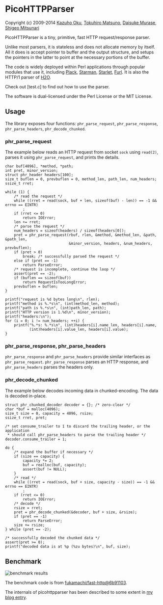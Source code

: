 PicoHTTPParser
=============

Copyright (c) 2009-2014 [Kazuho Oku](https://github.com/kazuho), [Tokuhiro Matsuno](https://github.com/tokuhirom), [Daisuke Murase](https://github.com/typester), [Shigeo Mitsunari](https://github.com/herumi)

PicoHTTPParser is a tiny, primitive, fast HTTP request/response parser.

Unlike most parsers, it is stateless and does not allocate memory by itself.
All it does is accept pointer to buffer and the output structure, and setups the pointers in the latter to point at the necessary portions of the buffer.

The code is widely deployed within Perl applications through popular modules that use it, including [Plack](https://metacpan.org/pod/Plack), [Starman](https://metacpan.org/pod/Starman), [Starlet](https://metacpan.org/pod/Starlet), [Furl](https://metacpan.org/pod/Furl).  It is also the HTTP/1 parser of [H2O](https://github.com/h2o/h2o).

Check out [test.c] to find out how to use the parser.

The software is dual-licensed under the Perl License or the MIT License.

Usage
-----

The library exposes four functions: `phr_parse_request`, `phr_parse_response`, `phr_parse_headers`, `phr_decode_chunked`.

### phr_parse_request

The example below reads an HTTP request from socket `sock` using `read(2)`, parses it using `phr_parse_request`, and prints the details.

```
char buf[4096], *method, *path;
int pret, minor_version;
struct phr_header headers[100];
size_t buflen = 0, prevbuflen = 0, method_len, path_len, num_headers;
ssize_t rret;

while (1) {
    /* read the request */
    while ((rret = read(sock, buf + len, sizeof(buf) - len)) == -1 && errno == EINTR)
        ;
    if (rret <= 0)
        return IOError;
    len += rret;
    /* parse the request */
    num_headers = sizeof(headers) / sizeof(headers[0]);
    pret = phr_parse_request(rbuf, rlen, &method, &method_len, &path, &path_len,
                             &minor_version, headers, &num_headers, prevbuflen);
    if (pret > 0)
        break; /* successfully parsed the request */
    else if (pret == -1)
        return ParseError;
    /* request is incomplete, continue the loop */
    assert(pret == -2);
    if (buflen == sizeof(buf))
        return RequestIsTooLongError;
    prevbuflen = buflen;
}

printf("request is %d bytes long\n", rlen);
printf("method is %.*s\n", (int)method_len, method);
printf("path is %.*s\n", (int)path_len, path);
printf("HTTP version is 1.%d\n", minor_version);
printf("headers:\n");
for (i = 0; i != num_headers; ++i) {
    printf("%.*s: %.*s\n", (int)headers[i].name_len, headers[i].name,
           (int)headers[i].value_len, headers[i].value);
}
```

### phr_parse_response, phr_parse_headers

`phr_parse_response` and `phr_parse_headers` provide similar interfaces as `phr_parse_request`.  `phr_parse_response` parses an HTTP response, and `phr_parse_headers` parses the headers only.

### phr_decode_chunked

The example below decodes incoming data in chunked-encoding.  The data is decoded in-place.

```
struct phr_chunked_decoder decoder = {}; /* zero-clear */
char *buf = malloc(4096);
size_t size = 0, capacity = 4096, rsize;
ssize_t rret, pret;

/* set consume_trailer to 1 to discard the trailing header, or the application
 * should call phr_parse_headers to parse the trailing header */
decoder.consume_trailer = 1;

do {
    /* expand the buffer if necessary */
    if (size == capacity) {
        capacity *= 2;
        buf = realloc(buf, capacity);
        assert(buf != NULL);
    }
    /* read */
    while ((rret = read(sock, buf + size, capacity - size)) == -1 && errno == EINTR)
        ;
    if (rret <= 0)
        return IOError;
    /* decode */
    rsize = rret;
    pret = phr_decode_chunked(&decoder, buf + size, &rsize);
    if (pret == -1)
        return ParseError;
    size += rsize;
} while (pret == -2);

/* successfully decoded the chunked data */
assert(pret >= 0);
printf("decoded data is at %p (%zu bytes)\n", buf, size);
```

Benchmark
---------

![benchmark results](http://i.gyazo.com/a85c18d3162dfb46b485bb41e0ad443a.png)

The benchmark code is from [fukamachi/fast-http@6b91103](https://github.com/fukamachi/fast-http/tree/6b9110347c7a3407310c08979aefd65078518478).

The internals of picohttpparser has been described to some extent in [my blog entry]( http://blog.kazuhooku.com/2014/11/the-internals-h2o-or-how-to-write-fast.html).
